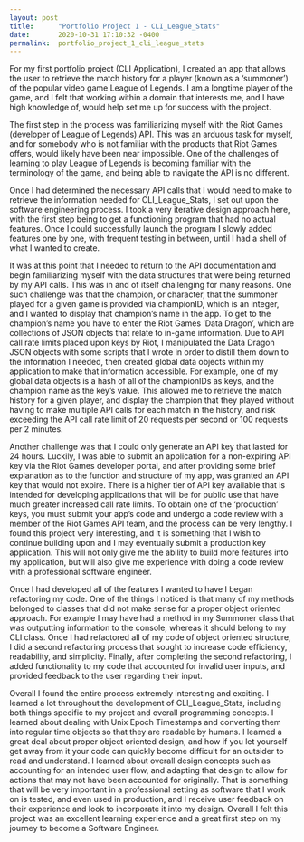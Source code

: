 ```yaml
---
layout: post
title:      "Portfolio Project 1 - CLI_League_Stats"
date:       2020-10-31 17:10:32 -0400
permalink:  portfolio_project_1_cli_league_stats
---
```


For my first portfolio project (CLI Application), I created an app that allows the user to retrieve the match history for a player (known as a ‘summoner’) of the popular video game League of Legends. I am a longtime player of the game, and I felt that working within a domain that interests me, and I have high knowledge of, would help set me up for success with the project.

The first step in the process was familiarizing myself with the Riot Games (developer of League of Legends) API. This was an arduous task for myself, and for somebody who is not familiar with the products that Riot Games offers, would likely have been near impossible. One of the challenges of learning to play League of Legends is becoming familiar with the terminology of the game, and being able to navigate the API is no different.

Once I had determined the necessary API calls that I would need to make to retrieve the information needed for CLI_League_Stats, I set out upon the software engineering process. I took a very iterative design approach here, with the first step being to get a functioning program that had no actual features. Once I could successfully launch the program I slowly added features one by one, with frequent testing in between, until I had a shell of what I wanted to create.

It was at this point that I needed to return to the API documentation and begin familiarizing myself with the data structures that were being returned by my API calls. This was in and of itself challenging for many reasons. One such challenge was that the champion, or character, that the summoner played for a given game is provided via championID, which is an integer, and I wanted to display that champion’s name in the app. To get to the champion’s name you have to enter the Riot Games ‘Data Dragon’, which are collections of JSON objects that relate to in-game information. Due to API call rate limits placed upon keys by Riot, I manipulated the Data Dragon JSON objects with some scripts that I wrote in order to distill them down to the information I needed, then created global data objects within my application to make that information accessible. For example, one of my global data objects is a hash of all of the championIDs as keys, and the champion name as the key’s value. This allowed me to retrieve the match history for a given player, and display the champion that they played without having to make multiple API calls for each match in the history, and risk exceeding the API call rate limit of 20 requests per second or 100 requests per 2 minutes.

Another challenge was that I could only generate an API key that lasted for 24 hours. Luckily, I was able to submit an application for a non-expiring API key via the Riot Games developer portal, and after providing some brief explanation as to the function and structure of my app, was granted an API key that would not expire. There is a higher tier of API key available that is intended for developing applications that will be for public use that have much greater increased call rate limits. To obtain one of the ‘production’ keys, you must submit your app’s code and undergo a code review with a member of the Riot Games API team, and the process can be very lengthy. I found this project very interesting, and it is something that I wish to continue building upon and I may eventually submit a production key application. This will not only give me the ability to build more features into my application, but will also give me experience with doing a code review with a professional software engineer.

Once I had developed all of the features I wanted to have I began refactoring my code. One of the things I noticed is that many of my methods belonged to classes that did not make sense for a proper object oriented approach. For example I may have had a method in my Summoner class that was outputting information to the console, whereas it should belong to my CLI class. Once I had refactored all of my code of object oriented structure, I did a second refactoring process that sought to increase code efficiency, readability, and simplicity. Finally, after completing the second refactoring, I added functionality to my code that accounted for invalid user inputs, and provided feedback to the user regarding their input.

Overall I found the entire process extremely interesting and exciting. I learned a lot throughout the development of CLI_League_Stats, including both things specific to my project and overall programming concepts. I learned about dealing with Unix Epoch Timestamps and converting them into regular time objects so that they are readable by humans. I learned a great deal about proper object oriented design, and how if you let yourself get away from it your code can quickly become difficult for an outsider to read and understand. I learned about overall design concepts such as accounting for an intended user flow, and adapting that design to allow for actions that may not have been accounted for originally. That is something that will be very important in a professional setting as software that I work on is tested, and even used in production, and I receive user feedback on their experience and look to incorporate it into my design. Overall I felt this project was an excellent learning experience and a great first step on my journey to become a Software Engineer.



